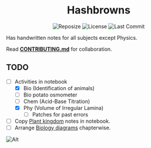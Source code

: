 <h1 align=center>Hashbrowns</h1>

<div align='center'>
 
![Reposize](https://img.shields.io/github/repo-size/SidonTheTroll/Hashbrowns?label=Repo%20Size&style=flat&logo=markdown&logoColor=FFFFFF&labelColor=%23c53f00&color=%23e8d3ad)
![License](https://img.shields.io/badge/CC_NC--ND-License?style=flat&logo=creativecommons&logoColor=white&label=License&labelColor=a71e5b&color=%23e1baad)
![Last Commit](https://img.shields.io/github/last-commit/SidonTheTroll/Hashbrowns?style=flat&logo=git&logoColor=white&label=Last%20Commit&labelColor=%23003978&color=%23f2cd81)

</div>


Has handwritten notes for all subjects except Physics.

Read [**CONTRIBUTING.md**](./CONTRIBUTING.md) for collaboration.

## TODO

- [ ] Activities in notebook 
    - [x] Bio (Identification of animals)
    - [ ] Bio potato osmometer
    - [ ] Chem (Acid-Base Titration)
    - [x] Phy (Volume of Irregular Lamina)
        -  [ ] Patches for past errors 
- [ ] Copy [Plant kingdom](./Biology/3-plant-kingdom.md) notes in notebook.
- [ ] Arrange [Biology diagrams](./Biology/diagrams/) chapterwise. 

![Alt](https://repobeats.axiom.co/api/embed/529b470931ea1f63dd9ad0ba8577989a531b82a9.svg "Repobeats analytics image") 
